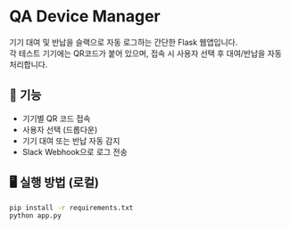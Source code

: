 # QA Device Manager

기기 대여 및 반납을 슬랙으로 자동 로그하는 간단한 Flask 웹앱입니다.  
각 테스트 기기에는 QR코드가 붙어 있으며, 접속 시 사용자 선택 후 대여/반납을 자동 처리합니다.

## 🔧 기능

- 기기별 QR 코드 접속
- 사용자 선택 (드롭다운)
- 기기 대여 또는 반납 자동 감지
- Slack Webhook으로 로그 전송

## 🖥 실행 방법 (로컬)

```bash
pip install -r requirements.txt
python app.py
